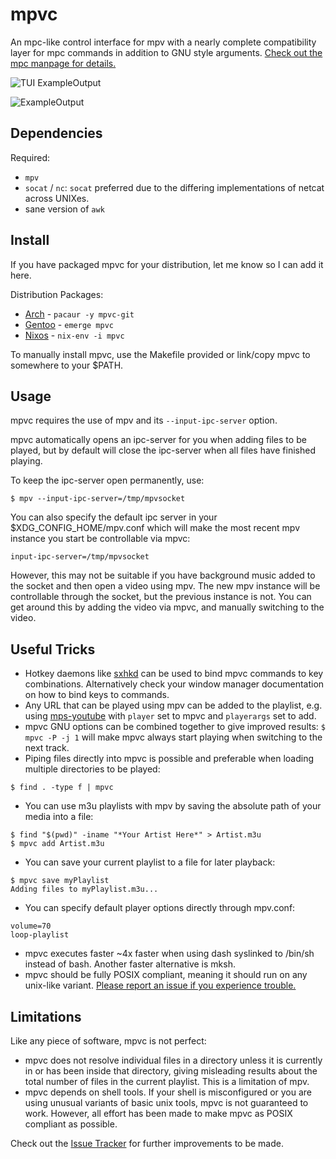 # mpvc

An mpc-like control interface for mpv with a nearly complete compatibility layer for mpc commands in
addition to GNU style arguments. [Check out the mpc manpage for details.](http://linux.die.net/man/1/mpc)

![TUI ExampleOutput](https://github.com/Wildefyr/mpvc/blob/master/mpvc-tui.png)

![ExampleOutput](https://github.com/Wildefyr/mpvc/blob/master/output.png)

## Dependencies

Required:

- `mpv`
- `socat` / `nc`: `socat` preferred due to the differing implementations of netcat across UNIXes.
- sane version of `awk`

## Install

If you have packaged mpvc for your distribution, let me know so I can add it here.

Distribution Packages:
- [Arch](https://aur.archlinux.org/packages/mpvc-git) - `pacaur -y mpvc-git`
- [Gentoo](https://gitlab.com/xy2_/osman) - `emerge mpvc`
- [Nixos](http://github.com/nixos/nixpkgs) - `nix-env -i mpvc`

To manually install mpvc, use the Makefile provided or link/copy mpvc to somewhere to your $PATH.

## Usage

mpvc requires the use of mpv and its `--input-ipc-server` option.

mpvc automatically opens an ipc-server for you when adding files to be played,
but by default will close the ipc-server when all files have finished playing.

To keep the ipc-server open permanently, use:
```
$ mpv --input-ipc-server=/tmp/mpvsocket
```

You can also specify the default ipc server in your $XDG_CONFIG_HOME/mpv.conf
which will make the most recent mpv instance you start be controllable via mpvc:
```
input-ipc-server=/tmp/mpvsocket
```

However, this may not be suitable if you have background music added
to the socket and then open a video using mpv. The new mpv instance will be
controllable through the socket, but the previous instance is not. You can get around
this by adding the video via mpvc, and manually switching to the video.

## Useful Tricks

- Hotkey daemons like [sxhkd](https://github.com/baskerville/sxhkd) can be used
  to bind mpvc commands to key combinations. Alternatively check your window
  manager documentation on how to bind keys to commands.
- Any URL that can be played using mpv can be added to the playlist, e.g. using
  [mps-youtube](https://github.com/mps-youtube/mps-youtube) with `player` set to
  mpvc and `playerargs` set to add.
- mpvc GNU options can be combined together to give improved results: `$ mpvc -P
  -j 1` will make mpvc always start playing when switching to the next track.
- Piping files directly into mpvc is possible and preferable when loading
  multiple directories to be played:
```
$ find . -type f | mpvc
```
- You can use m3u playlists with mpv by saving the absolute path of your media into a file:
```
$ find "$(pwd)" -iname "*Your Artist Here*" > Artist.m3u
$ mpvc add Artist.m3u
```
- You can save your current playlist to a file for later playback:
```
$ mpvc save myPlaylist
Adding files to myPlaylist.m3u...
```
- You can specify default player options directly through mpv.conf:
```
volume=70
loop-playlist
```
- mpvc executes faster ~4x faster when using dash syslinked to /bin/sh instead
of bash. Another faster alternative is mksh.
- mpvc should be fully POSIX compliant, meaning it should run on any unix-like
variant. [Please report an issue if you experience
trouble.](https://github.com/lwilletts/mpvc/issues)

## Limitations

Like any piece of software, mpvc is not perfect:

- mpvc does not resolve individual files in a directory unless it is
  currently in or has been inside that directory, giving misleading results about
  the total number of files in the current playlist. This is a limitation of mpv.
- mpvc depends on shell tools. If your shell is misconfigured or you are using
  unusual variants of basic unix tools, mpvc is not guaranteed to work. However,
  all effort has been made to make mpvc as POSIX compliant as possible.

Check out the [Issue Tracker](https://github.com/wildefyr/mpvc/issues) for
further improvements to be made.
